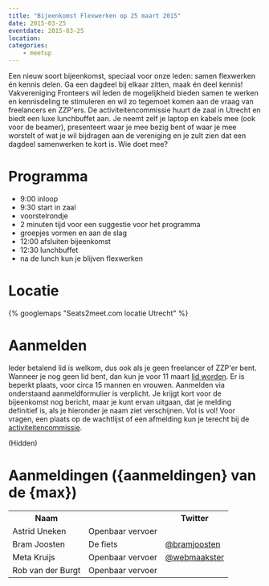 ```yaml
---
title: "Bijeenkomst Flexwerken op 25 maart 2015"
date: 2015-03-25
eventdate: 2015-03-25
location: 
categories: 
    - meetup
---
```

Een nieuw soort bijeenkomst, speciaal voor onze leden: samen flexwerken én kennis delen. Ga een dagdeel bij elkaar zitten, maak én deel kennis! Vakvereniging Fronteers wil leden de mogelijkheid bieden samen te werken en kennisdeling te stimuleren en wil zo tegemoet komen aan de vraag van freelancers en ZZP'ers. De activiteitencommissie huurt de zaal in Utrecht en biedt een luxe lunchbuffet aan. Je neemt zelf je laptop en kabels mee (ook voor de beamer), presenteert waar je mee bezig bent of waar je mee worstelt of wat je wil bijdragen aan de vereniging en je zult zien dat een dagdeel samenwerken te kort is. Wie doet mee?

# Programma

* 9:00 inloop
* 9:30 start in zaal
* voorstelrondje
* 2 minuten tijd voor een suggestie voor het programma
* groepjes vormen en aan de slag
* 12:00 afsluiten bijeenkomst
* 12:30 lunchbuffet
* na de lunch kun je blijven flexwerken

# Locatie

{% googlemaps "Seats2meet.com locatie Utrecht" %}

# Aanmelden

Ieder betalend lid is welkom, dus ook als je geen freelancer of ZZP'er bent. Wanneer je nog geen lid bent, dan kun je voor 11 maart [lid worden](/inschrijven). Er is beperkt plaats, voor circa 15 mannen en vrouwen. Aanmelden via onderstaand aanmeldformulier is verplicht. Je krijgt kort voor de bijeenkomst nog bericht, maar je kunt ervan uitgaan, dat je melding definitief is, als je hieronder je naam ziet verschijnen. Vol is vol! Voor vragen, een plaats op de wachtlijst of een afmelding kun je terecht bij de [activiteitencommissie](/vereniging/commissies/activiteiten).

(Hidden)

# Aanmeldingen ({aanmeldingen} van de {max})

<table>
<tr>
<th>Naam</th>
<th></th>
<th>Twitter</th>
</tr>
<tr>
<td>Astrid Uneken</td>
<td>Openbaar vervoer</td>
<td></td>
</tr>
<tr>
<td>Bram Joosten</td>
<td>De fiets</td>
<td><a href="https://twitter.com/bramjoosten" rel="nofollow">@bramjoosten</a></td>
</tr>
<tr>
<td>Meta Kruijs</td>
<td>Openbaar vervoer</td>
<td><a href="https://twitter.com/webmaakster" rel="nofollow">@webmaakster</a></td>
</tr>
<tr>
<td>Rob van der Burgt</td>
<td>Openbaar vervoer</td>
<td></td>
</tr>
</table>